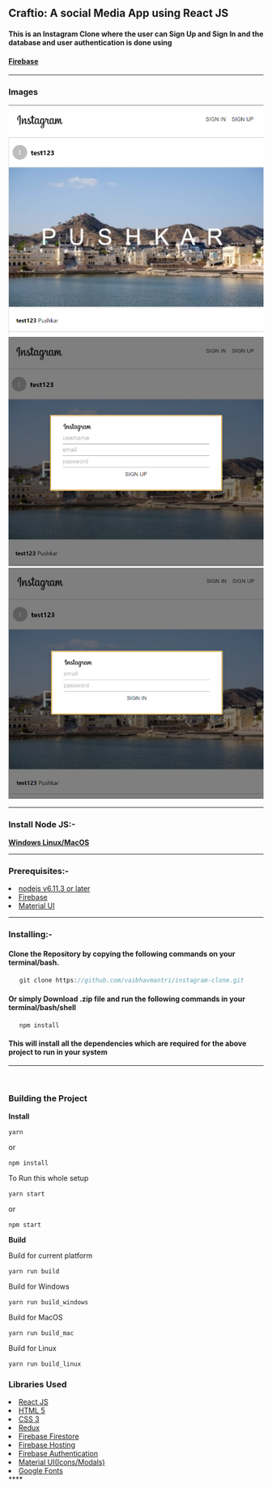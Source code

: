 ## Craftio: A social Media App using React JS
<h4>This is an Instagram Clone where the user can <strong>Sign Up</strong> and <strong>Sign In</strong> and the database and user authentication is done using </h4> <h4><a href = 'https://firebase.google.com/'>Firebase</a></h4>

***

### Images
<img src = './images/main.PNG'>
<br>
<img src = ./images/singup.PNG>
<br>
<img src = './images/singin.PNG'><br>   

***

### Install Node JS:-

<strong><a href = "https://nodejs.org/dist/v14.15.1/node-v14.15.1-x64.msi">Windows </a></strong>
<strong><a href = 'https://nodejs.org/dist/v14.15.1/node-v14.15.1.pkg'>Linux/MacOS</a></strong>

***

### Prerequisites:-
<li /> <a href = "https://nodejs.org/en/">nodejs v6.11.3 or later</a>
<li> <a href = "https://firebase.google.com/">Firebase </a></li>
<li> <a href = "https://material-ui.com/">Material UI</a></li>

***

### Installing:- 
<h4>Clone the Repository by copying the following commands on your terminal/bash.</h4>

 ```Javascript
    git clone https://github.com/vaibhavmantri/instagram-clone.git 
 ```

<h4>Or simply Download .zip file and run the following commands in your terminal/bash/shell</h4>

```
   npm install
```
<h4>This will install all the dependencies which are required for the above project to run in your system</h4>

***

<br>

### Building the Project

<strong>Install</strong>

```
yarn
```
or 
```
npm install
```

To Run this whole setup

```
yarn start
```
or 
```
npm start
```

<strong>Build</strong>

Build for current platform
```
yarn run build
```
Build for Windows
```
yarn run build_windows
```
Build for MacOS
```
yarn run build_mac
```
Build for Linux
```
yarn run build_linux
```

### Libraries Used

<li /><a href = "https://reactjs.org/docs/getting-started.html">React JS</a></li>
<li /><a href = "https://devdocs.io/html/">HTML 5</a></li>
<li /><a href = "https://developer.mozilla.org/en-US/docs/Web/CSS">CSS 3</a></li>
<li /><a href = "https://redux.js.org/">Redux</a></li>
<li /><a href = "https://firebase.google.com/docs/firestore">Firebase Firestore</a></li>
<li /><a href = "https://firebase.google.com/docs/hosting">Firebase Hosting</a></li>
<li /><a href = "https://firebase.google.com/docs/auth">Firebase Authentication</a></li>
<li /><a href = "https://material-ui.com/getting-started/installation/">Material UI(Icons/Modals)</a></li>
<li /><a href = "https://fonts.google.com/">Google Fonts</a></li>
<p style = "margin:auto">
****
</p>
